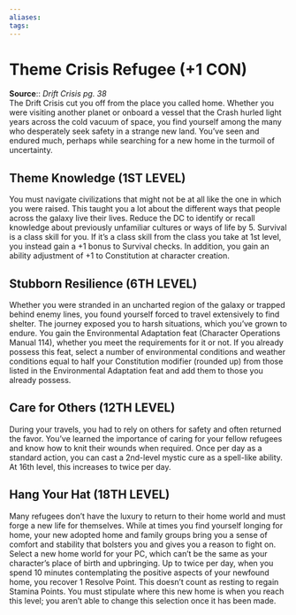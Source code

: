```yaml
---
aliases: 
tags: 
---
```


# Theme Crisis Refugee (+1 CON)

**Source**:: _Drift Crisis pg. 38_  
The Drift Crisis cut you off from the place you called home. Whether you were visiting another planet or onboard a vessel that the Crash hurled light years across the cold vacuum of space, you find yourself among the many who desperately seek safety in a strange new land. You’ve seen and endured much, perhaps while searching for a new home in the turmoil of uncertainty.  

## Theme Knowledge (1ST LEVEL)

You must navigate civilizations that might not be at all like the one in which you were raised. This taught you a lot about the different ways that people across the galaxy live their lives. Reduce the DC to identify or recall knowledge about previously unfamiliar cultures or ways of life by 5. Survival is a class skill for you. If it’s a class skill from the class you take at 1st level, you instead gain a +1 bonus to Survival checks. In addition, you gain an ability adjustment of +1 to Constitution at character creation.  

## Stubborn Resilience (6TH LEVEL)

Whether you were stranded in an uncharted region of the galaxy or trapped behind enemy lines, you found yourself forced to travel extensively to find shelter. The journey exposed you to harsh situations, which you’ve grown to endure. You gain the Environmental Adaptation feat (Character Operations Manual 114), whether you meet the requirements for it or not. If you already possess this feat, select a number of environmental conditions and weather conditions equal to half your Constitution modifier (rounded up) from those listed in the Environmental Adaptation feat and add them to those you already possess.  

## Care for Others (12TH LEVEL)

During your travels, you had to rely on others for safety and often returned the favor. You’ve learned the importance of caring for your fellow refugees and know how to knit their wounds when required. Once per day as a standard action, you can cast a 2nd-level mystic cure as a spell-like ability. At 16th level, this increases to twice per day.  

## Hang Your Hat (18TH LEVEL)

Many refugees don’t have the luxury to return to their home world and must forge a new life for themselves. While at times you find yourself longing for home, your new adopted home and family groups bring you a sense of comfort and stability that bolsters you and gives you a reason to fight on. Select a new home world for your PC, which can’t be the same as your character’s place of birth and upbringing. Up to twice per day, when you spend 10 minutes contemplating the positive aspects of your newfound home, you recover 1 Resolve Point. This doesn’t count as resting to regain Stamina Points. You must stipulate where this new home is when you reach this level; you aren’t able to change this selection once it has been made.
